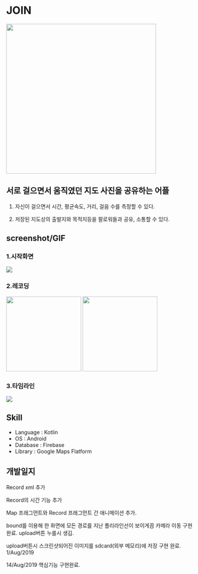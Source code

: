 
# JOIN

<img width="400" src="https://user-images.githubusercontent.com/52390975/63001150-e7dab300-bead-11e9-837c-918a6f33a519.png">



## 서로 걸으면서 움직였던 지도 사진을 공유하는 어플

1. 자신이 걸으면서 시간, 평균속도, 거리, 걸음 수를 측정할 수 있다.

2. 저장된 지도상의 출발지와 목적지등을 팔로워들과 공유, 소통할 수 있다.



## screenshot/GIF
### 1.시작화면


![](https://media.giphy.com/media/mBSpX90OiVjto0didN/giphy.gif)

### 2.레코딩
<div>
  <img width="200" src="https://user-images.githubusercontent.com/52390975/63000272-b6f97e80-beab-11e9-8c08-ae4904a9b177.png">   <img width="200" src="https://user-images.githubusercontent.com/52390975/63000274-b6f97e80-beab-11e9-8ce9-e82e3fe3d616.png"> 
</div>

### 3.타임라인

![](https://media.giphy.com/media/YrZfTthvfxE2PH5qN4/giphy.gif)





## Skill
- Language : Kotlin
- OS : Android
- Database : Firebase
- Library : Google Maps Flatform


## 개발일지


Record xml 추가

Record의 시간 기능 추가

Map 프래그먼트와 Record 프래그먼트 간 애니메이션 추가.

bound를 이용해 한 화면에 모든 경로를 지난 폴리라인선이 보이게끔 카메라 이동 구현완료. upload버튼 누를시 생김.

upload버튼시 스크린샷되어진 이미지를 sdcard(외부 메모리)에 저장 구현 완료. 1/Aug/2019

14/Aug/2019 핵심기능 구현완료.
